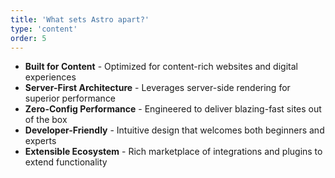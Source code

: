 ```yaml
---
title: 'What sets Astro apart?'
type: 'content'
order: 5
---
```


- **Built for Content** - Optimized for content-rich websites and digital experiences
- **Server-First Architecture** - Leverages server-side rendering for superior performance
- **Zero-Config Performance** - Engineered to deliver blazing-fast sites out of the box
- **Developer-Friendly** - Intuitive design that welcomes both beginners and experts
- **Extensible Ecosystem** - Rich marketplace of integrations and plugins to extend functionality
